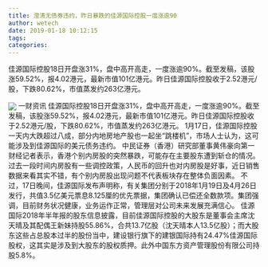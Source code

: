 ```yaml
---
title: 澄清无债券违约，昨日暴跌的佳源国际控股一度涨逾90
author: wetech
date: 2019-01-18 10:12:15
tags: 
categories: 
---
```

佳源国际控股18日开盘涨31%，盘中高开高走，一度涨逾90%。截至发稿，该股涨59.52%，报4.02港元，最新市值101亿港元。昨日佳源国际控股收于2.52港元/股，下跌80.62%，市值蒸发约263亿港元。
<!-- more -->
<img align="center" border="0" src="https://imgcdn.yicai.com/uppics/images/2019/01/2020e69000d75c858c0e07c68c2e1a3d.jpg" />
一财资讯
佳源国际控股18日开盘涨31%，盘中高开高走，一度涨逾90%。截至发稿，该股涨59.52%，报4.02港元，最新市值101亿港元。昨日佳源国际控股收于2.52港元/股，下跌80.62%，市值蒸发约263亿港元。
1月17日，佳源国际控股一天内大跌超过八成，部分内地房地产股也一起坐“跳楼机”，市场人士认为，这可能涉及到佳源国际的美元债务违约。
中民证券（香港）研究部董事黄伟豪向第一财经记者表示，香港个别内房股的突然暴跌，可能存在主要股东遭到斩仓的情况。过去一段时间内房股有一些调控政策，人民币的回升也对内房股是好事，近日销售数据来看其实不错，有个别内房股出现问题不代表板块存在整体负面因素。
不过，17日晚间，佳源国际发布声明称，有关集团分别于2018年1月19日及4月26日发行，共值3.5亿美元票息8.125厘的优先票据，集团确认已偿还全数款项。集团强调，目前财务状况健康，业务运作正常，管理层对公司未来发展充满信心。
佳源国际2018年半年报的股东信息披露，目前佳源国际控股的大股东是董事会主席沈天晴及其配偶王新妹持股55.86%，合共13.7亿股（沈天晴本人13.5亿股）；而大股东这些占总股本过半的股份当中，建设银行旗下的建银国际持有24.47%佳源国际股权，这其实是涉及到大股东的股权质押。此外中国东方资产管理股份有限公司持股5.8%。
 
 

